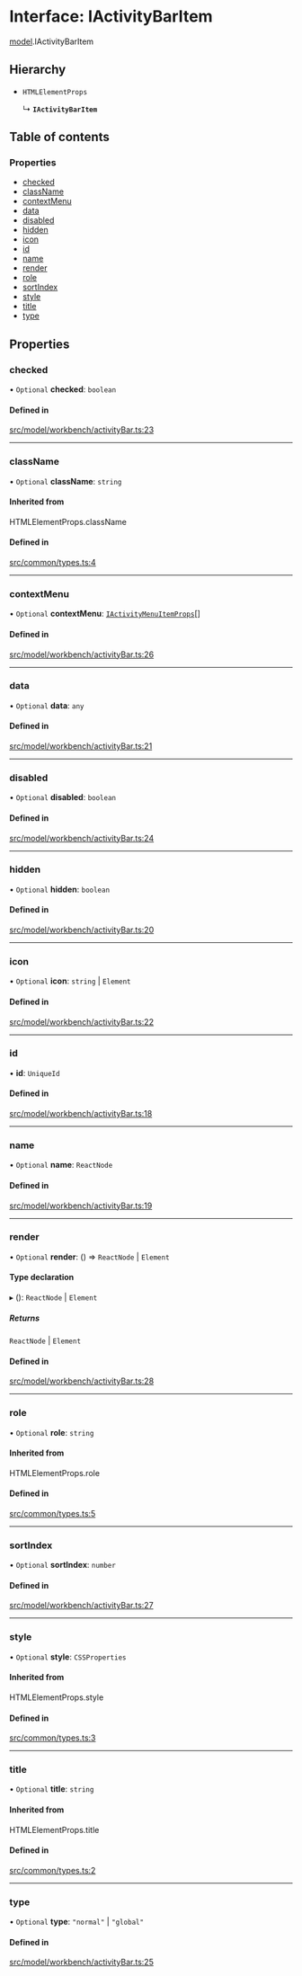 # Interface: IActivityBarItem

[model](../modules/model.md).IActivityBarItem

## Hierarchy

- `HTMLElementProps`

  ↳ **`IActivityBarItem`**

## Table of contents

### Properties

- [checked](model.IActivityBarItem.md#checked)
- [className](model.IActivityBarItem.md#classname)
- [contextMenu](model.IActivityBarItem.md#contextmenu)
- [data](model.IActivityBarItem.md#data)
- [disabled](model.IActivityBarItem.md#disabled)
- [hidden](model.IActivityBarItem.md#hidden)
- [icon](model.IActivityBarItem.md#icon)
- [id](model.IActivityBarItem.md#id)
- [name](model.IActivityBarItem.md#name)
- [render](model.IActivityBarItem.md#render)
- [role](model.IActivityBarItem.md#role)
- [sortIndex](model.IActivityBarItem.md#sortindex)
- [style](model.IActivityBarItem.md#style)
- [title](model.IActivityBarItem.md#title)
- [type](model.IActivityBarItem.md#type)

## Properties

### checked

• `Optional` **checked**: `boolean`

#### Defined in

[src/model/workbench/activityBar.ts:23](https://github.com/mtsdnz/allai-core/blob/5932278/src/model/workbench/activityBar.ts#L23)

___

### className

• `Optional` **className**: `string`

#### Inherited from

HTMLElementProps.className

#### Defined in

[src/common/types.ts:4](https://github.com/mtsdnz/allai-core/blob/5932278/src/common/types.ts#L4)

___

### contextMenu

• `Optional` **contextMenu**: [`IActivityMenuItemProps`](model.IActivityMenuItemProps.md)[]

#### Defined in

[src/model/workbench/activityBar.ts:26](https://github.com/mtsdnz/allai-core/blob/5932278/src/model/workbench/activityBar.ts#L26)

___

### data

• `Optional` **data**: `any`

#### Defined in

[src/model/workbench/activityBar.ts:21](https://github.com/mtsdnz/allai-core/blob/5932278/src/model/workbench/activityBar.ts#L21)

___

### disabled

• `Optional` **disabled**: `boolean`

#### Defined in

[src/model/workbench/activityBar.ts:24](https://github.com/mtsdnz/allai-core/blob/5932278/src/model/workbench/activityBar.ts#L24)

___

### hidden

• `Optional` **hidden**: `boolean`

#### Defined in

[src/model/workbench/activityBar.ts:20](https://github.com/mtsdnz/allai-core/blob/5932278/src/model/workbench/activityBar.ts#L20)

___

### icon

• `Optional` **icon**: `string` \| `Element`

#### Defined in

[src/model/workbench/activityBar.ts:22](https://github.com/mtsdnz/allai-core/blob/5932278/src/model/workbench/activityBar.ts#L22)

___

### id

• **id**: `UniqueId`

#### Defined in

[src/model/workbench/activityBar.ts:18](https://github.com/mtsdnz/allai-core/blob/5932278/src/model/workbench/activityBar.ts#L18)

___

### name

• `Optional` **name**: `ReactNode`

#### Defined in

[src/model/workbench/activityBar.ts:19](https://github.com/mtsdnz/allai-core/blob/5932278/src/model/workbench/activityBar.ts#L19)

___

### render

• `Optional` **render**: () => `ReactNode` \| `Element`

#### Type declaration

▸ (): `ReactNode` \| `Element`

##### Returns

`ReactNode` \| `Element`

#### Defined in

[src/model/workbench/activityBar.ts:28](https://github.com/mtsdnz/allai-core/blob/5932278/src/model/workbench/activityBar.ts#L28)

___

### role

• `Optional` **role**: `string`

#### Inherited from

HTMLElementProps.role

#### Defined in

[src/common/types.ts:5](https://github.com/mtsdnz/allai-core/blob/5932278/src/common/types.ts#L5)

___

### sortIndex

• `Optional` **sortIndex**: `number`

#### Defined in

[src/model/workbench/activityBar.ts:27](https://github.com/mtsdnz/allai-core/blob/5932278/src/model/workbench/activityBar.ts#L27)

___

### style

• `Optional` **style**: `CSSProperties`

#### Inherited from

HTMLElementProps.style

#### Defined in

[src/common/types.ts:3](https://github.com/mtsdnz/allai-core/blob/5932278/src/common/types.ts#L3)

___

### title

• `Optional` **title**: `string`

#### Inherited from

HTMLElementProps.title

#### Defined in

[src/common/types.ts:2](https://github.com/mtsdnz/allai-core/blob/5932278/src/common/types.ts#L2)

___

### type

• `Optional` **type**: ``"normal"`` \| ``"global"``

#### Defined in

[src/model/workbench/activityBar.ts:25](https://github.com/mtsdnz/allai-core/blob/5932278/src/model/workbench/activityBar.ts#L25)
